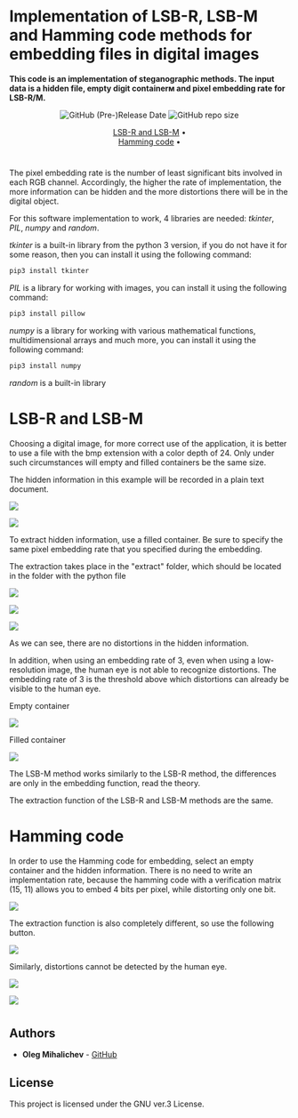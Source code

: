 # Implementation of LSB-R, LSB-M and Hamming code methods for embedding files in digital images
**This code is an implementation of steganographic methods. The input data is a hidden file, empty digit containerм and pixel embedding rate for LSB-R/M.**

<div align="center">
  
  <img alt="GitHub (Pre-)Release Date" src="https://img.shields.io/github/release-date-pre/pettyderf/LSB-Hamming-code">
  <img alt="GitHub repo size" src="https://img.shields.io/github/repo-size/pettyderf/LSB-Hamming-code">

  [LSB-R and LSB-M](#lsb-r-and-lsb-m) •  
  [Hamming code](#hamming-code) • 
  
</div>

#

The pixel embedding rate is the number of least significant bits involved in each RGB channel. Accordingly, the higher the rate of implementation, the more information can be hidden and the more distortions there will be in the digital object.

For this software implementation to work, 4 libraries are needed: *tkinter*, *PIL*, *numpy* and *random*.

*tkinter* is a built-in library from the python 3 version, if you do not have it for some reason, then you can install it using the following command:

```sh
pip3 install tkinter
```

*PIL* is a library for working with images, you can install it using the following command:

```sh
pip3 install pillow
```

*numpy* is a library for working with various mathematical functions, multidimensional arrays and much more, you can install it using the following command:

```sh
pip3 install numpy
```

*random* is a built-in library

#

# LSB-R and LSB-M

Choosing a digital image, for more correct use of the application, it is better to use a file with the bmp extension with a color depth of 24. Only under such circumstances will empty and filled containers be the same size.

The hidden information in this example will be recorded in a plain text document.

![](pic/1_1.jpg)

![](pic/1_2.jpg)

To extract hidden information, use a filled container. Be sure to specify the same pixel embedding rate that you specified during the embedding.

The extraction takes place in the "extract" folder, which should be located in the folder with the python file

![](pic/1_3.jpg)

![](pic/1_4.jpg)

![](pic/1_5.jpg)

As we can see, there are no distortions in the hidden information.

In addition, when using an embedding rate of 3, even when using a low-resolution image, the human eye is not able to recognize distortions. The embedding rate of 3 is the threshold above which distortions can already be visible to the human eye.

Empty container

![](pic/akon.bmp)

Filled container

![](pic/akon_lsb_r.bmp)

The LSB-M method works similarly to the LSB-R method, the differences are only in the embedding function, read the theory.

The extraction function of the LSB-R and LSB-M methods are the same.

# Hamming code

In order to use the Hamming code for embedding, select an empty container and the hidden information. There is no need to write an implementation rate, because the hamming code with a verification matrix (15, 11) allows you to embed 4 bits per pixel, while distorting only one bit.

![](pic/2_1.jpg)

The extraction function is also completely different, so use the following button.

![](pic/2_2.jpg)

Similarly, distortions cannot be detected by the human eye.

![](pic/akon.bmp)

![](pic/akon_hem.bmp)

#

## Authors

* **Oleg Mihalichev** - [GitHub](https://github.com/pettyderf)

## License

This project is licensed under the GNU ver.3 License.
